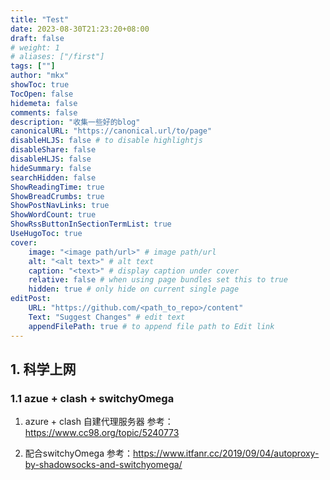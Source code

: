 ```yaml
---
title: "Test"
date: 2023-08-30T21:23:20+08:00
draft: false
# weight: 1
# aliases: ["/first"]
tags: [""]
author: "mkx"
showToc: true
TocOpen: false
hidemeta: false
comments: false
description: "收集一些好的blog"
canonicalURL: "https://canonical.url/to/page"
disableHLJS: false # to disable highlightjs
disableShare: false
disableHLJS: false
hideSummary: false
searchHidden: false
ShowReadingTime: true
ShowBreadCrumbs: true
ShowPostNavLinks: true
ShowWordCount: true
ShowRssButtonInSectionTermList: true
UseHugoToc: true
cover:
    image: "<image path/url>" # image path/url
    alt: "<alt text>" # alt text
    caption: "<text>" # display caption under cover
    relative: false # when using page bundles set this to true
    hidden: true # only hide on current single page
editPost:
    URL: "https://github.com/<path_to_repo>/content"
    Text: "Suggest Changes" # edit text
    appendFilePath: true # to append file path to Edit link
---
```


## 1. 科学上网

### 1.1 azue + clash + switchyOmega

1. azure + clash 自建代理服务器 参考：https://www.cc98.org/topic/5240773

2. 配合switchyOmega 参考：https://www.itfanr.cc/2019/09/04/autoproxy-by-shadowsocks-and-switchyomega/
